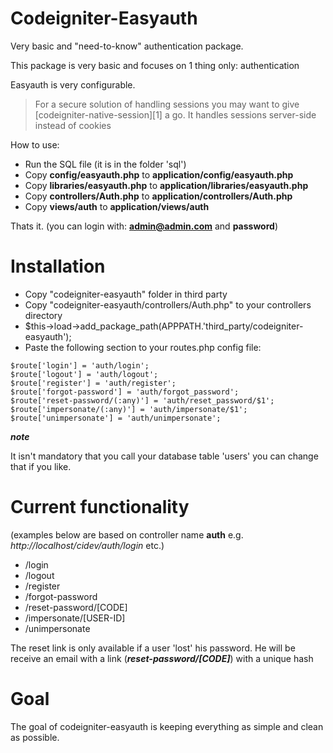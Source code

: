 Codeigniter-Easyauth
====================

Very basic and "need-to-know" authentication package.

This package is very basic and focuses on 1 thing only: authentication

Easyauth is very configurable.

> For a secure solution of handling sessions you may want to give [codeigniter-native-session][1] a go. It handles sessions server-side instead of cookies

How to use:

- Run the SQL file (it is in the folder 'sql')
- Copy **config/easyauth.php** to **application/config/easyauth.php**
- Copy **libraries/easyauth.php** to **application/libraries/easyauth.php**
- Copy **controllers/Auth.php** to **application/controllers/Auth.php**
- Copy **views/auth** to **application/views/auth**

Thats it. (you can login with: **admin@admin.com** and **password**)

Installation
============
- Copy "codeigniter-easyauth" folder in third party
- Copy "codeigniter-easyauth/controllers/Auth.php" to your controllers directory
- $this->load->add_package_path(APPPATH.'third_party/codeigniter-easyauth');
- Paste the following section to your routes.php config file:

```
$route['login'] = 'auth/login';
$route['logout'] = 'auth/logout';
$route['register'] = 'auth/register';
$route['forgot-password'] = 'auth/forgot_password';
$route['reset-password/(:any)'] = 'auth/reset_password/$1';
$route['impersonate/(:any)'] = 'auth/impersonate/$1';
$route['unimpersonate'] = 'auth/unimpersonate';
```

***note***

It isn't mandatory that you call your database table 'users' you can change that if you like.

Current functionality
=====================

(examples below are based on controller name **auth** e.g. *http://localhost/cidev/auth/login* etc.)

- /login
- /logout
- /register
- /forgot-password
- /reset-password/[CODE]
- /impersonate/[USER-ID]
- /unimpersonate

The reset link is only available if a user 'lost' his password. He will be receive an email with a link (***reset-password/[CODE]***) with a unique hash

Goal
====

The goal of codeigniter-easyauth is keeping everything as simple and clean as possible.
